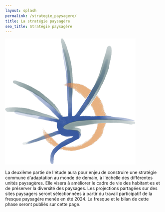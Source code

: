 ```yaml
---
layout: splash
permalink: /strategie_paysagere/
title: La stratégie paysagère
seo_title: Stratégie paysagère
---
```


![image](assets/images/ppq_logo.png)

La deuxième partie de l'étude aura pour enjeu de construire une stratégie commune d'adaptation au monde de demain, à l'échelle des différentes unités paysagères. Elle visera à améliorer le cadre de vie des habitant·es et de préserver la diversité des paysages. Les projections partagées sur des sites paysagers seront sélectionnées à partir du travail participatif de la fresque paysagère menée en été 2024.
La fresque et le bilan de cette phase seront publiés sur cette page.

